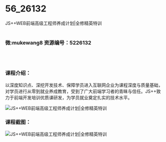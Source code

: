 # 56_26132
JS++WEB前端高级工程师养成计划|全修精英特训
<br/></br>
<h3>微:mukewang8 资源编号：5226132</h3>
<br/></br>
<h3>课程介绍：</h3>
<p>以深度知识点、深挖开发技术、保障学员进入互联网企业为课程深度与质量基础，对学员进行从零到就业养成教育，受到了广大前端学习者的青睐与信任。JS++致力于前端开发培训优质课研发，为学员就业奠定扎实的技术水平。</p>
<p><img src="https://www.ko996.com/wp-content/uploads/img/2022/09/1-300x146.png" alt="JS++WEB前端高级工程师养成计划|全修精英特训"></p>
<div class="info-desc">
<h3>课程截图：</h3>
<p><img src="https://www.ko996.com/wp-content/uploads/img/2022/09/2.png" alt="JS++WEB前端高级工程师养成计划|全修精英特训"></p>


			
</div>
